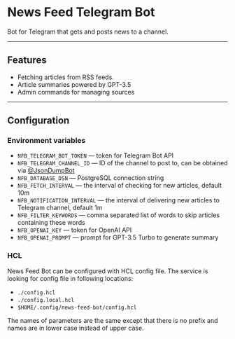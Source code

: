 # News Feed Telegram Bot

Bot for Telegram that gets and posts news to a channel.

---

## Features
- Fetching articles from RSS feeds.
- Article summaries powered by GPT-3.5
- Admin commands for managing sources

---

## Configuration
### Environment variables
- `NFB_TELEGRAM_BOT_TOKEN` — token for Telegram Bot API
- `NFB_TELEGRAM_CHANNEL_ID` — ID of the channel to post to, can be obtained via [@JsonDumpBot](https://t.me/JsonDumpBot)
- `NFB_DATABASE_DSN` — PostgreSQL connection string
- `NFB_FETCH_INTERVAL` — the interval of checking for new articles, default 10m
- `NFB_NOTIFICATION_INTERVAL` — the interval of delivering new articles to Telegram channel, default 1m
- `NFB_FILTER_KEYWORDS` — comma separated list of words to skip articles containing these words
- `NFB_OPENAI_KEY` — token for OpenAI API
- `NFB_OPENAI_PROMPT` — prompt for GPT-3.5 Turbo to generate summary

### HCL
News Feed Bot can be configured with HCL config file. The service is looking for config file in following locations:
- `./config.hcl`
- `./config.local.hcl`
- `$HOME/.config/news-feed-bot/config.hcl`

The names of parameters are the same except that there is no prefix and names are in lower case instead of upper case.
